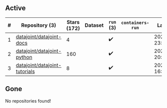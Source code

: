 ## Active
| # | Repository (3) | Stars (172) | Dataset | `run` (3) | `containers-run` | Last Modified |
| --- | --- | --- | --- | --- | --- | --- |
| 1 | [datajoint/datajoint-docs](https://github.com/datajoint/datajoint-docs) | 4 |  | :heavy_check_mark: |  | 2024-01-09 23:29:54+00:00 |
| 2 | [datajoint/datajoint-python](https://github.com/datajoint/datajoint-python) | 160 |  | :heavy_check_mark: |  | 2024-02-21 20:42:06+00:00 |
| 3 | [datajoint/datajoint-tutorials](https://github.com/datajoint/datajoint-tutorials) | 8 |  | :heavy_check_mark: |  | 2023-12-08 16:52:44+00:00 |

## Gone
No repositories found!
